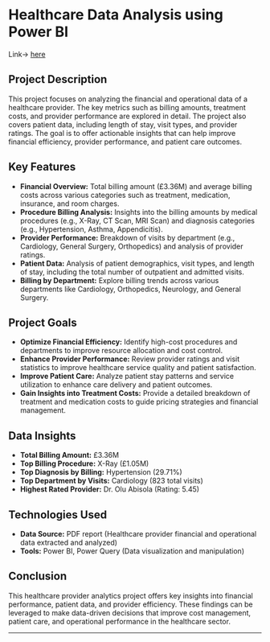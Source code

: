 # Healthcare Data Analysis using Power BI

Link-> [here](https://app.powerbi.com/view?r=eyJrIjoiNGZhOTllZWMtZDk1NS00Y2RiLTk1ZDktYzBhYzA4Y2IxNjRiIiwidCI6IjhjMTI4NjJkLWZjYWYtNGEwNi05M2FjLTk0Yjk3YjVjZWQ1NSIsImMiOjEwfQ%3D%3D)

## Project Description

This project focuses on analyzing the financial and operational data of a healthcare provider. The key metrics such as billing amounts, treatment costs, and provider performance are explored in detail. The project also covers patient data, including length of stay, visit types, and provider ratings. The goal is to offer actionable insights that can help improve financial efficiency, provider performance, and patient care outcomes.

## Key Features

- **Financial Overview:** Total billing amount (£3.36M) and average billing costs across various categories such as treatment, medication, insurance, and room charges.
- **Procedure Billing Analysis:** Insights into the billing amounts by medical procedures (e.g., X-Ray, CT Scan, MRI Scan) and diagnosis categories (e.g., Hypertension, Asthma, Appendicitis).
- **Provider Performance:** Breakdown of visits by department (e.g., Cardiology, General Surgery, Orthopedics) and analysis of provider ratings.
- **Patient Data:** Analysis of patient demographics, visit types, and length of stay, including the total number of outpatient and admitted visits.
- **Billing by Department:** Explore billing trends across various departments like Cardiology, Orthopedics, Neurology, and General Surgery.

## Project Goals

- **Optimize Financial Efficiency:** Identify high-cost procedures and departments to improve resource allocation and cost control.
- **Enhance Provider Performance:** Review provider ratings and visit statistics to improve healthcare service quality and patient satisfaction.
- **Improve Patient Care:** Analyze patient stay patterns and service utilization to enhance care delivery and patient outcomes.
- **Gain Insights into Treatment Costs:** Provide a detailed breakdown of treatment and medication costs to guide pricing strategies and financial management.

## Data Insights

- **Total Billing Amount:** £3.36M
- **Top Billing Procedure:** X-Ray (£1.05M)
- **Top Diagnosis by Billing:** Hypertension (29.71%)
- **Top Department by Visits:** Cardiology (823 total visits)
- **Highest Rated Provider:** Dr. Olu Abisola (Rating: 5.45)

## Technologies Used

- **Data Source:** PDF report (Healthcare provider financial and operational data extracted and analyzed)
- **Tools:** Power BI, Power Query (Data visualization and manipulation)

## Conclusion

This healthcare provider analytics project offers key insights into financial performance, patient data, and provider efficiency. These findings can be leveraged to make data-driven decisions that improve cost management, patient care, and operational performance in the healthcare sector.

---
